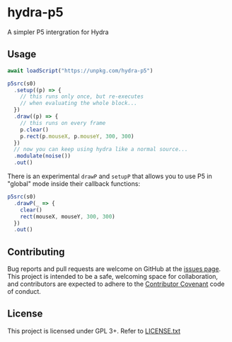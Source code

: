 # hydra-p5

A simpler P5 intergration for Hydra

## Usage

```javascript
await loadScript("https://unpkg.com/hydra-p5")

p5src(s0)
  .setup((p) => {
    // this runs only once, but re-executes
    // when evaluating the whole block...
  })
  .draw((p) => {
    // this runs on every frame
    p.clear()
    p.rect(p.mouseX, p.mouseY, 300, 300)
  })
  // now you can keep using hydra like a normal source...
  .modulate(noise())
  .out()
```

There is an experimental `drawP` and `setupP` that allows you to use P5 in
"global" mode inside their callback functions:

```javascript
p5src(s0)
  .drawP(_ => {
    clear()
    rect(mouseX, mouseY, 300, 300)
  })
  .out()
```
## Contributing

Bug reports and pull requests are welcome on GitHub at the [issues
page](https://github.com/munshkr/hydra-p5). This project is intended to be a safe,
welcoming space for collaboration, and contributors are expected to adhere to
the [Contributor Covenant](http://contributor-covenant.org) code of conduct.

## License

This project is licensed under GPL 3+. Refer to [LICENSE.txt](LICENSE.txt)
